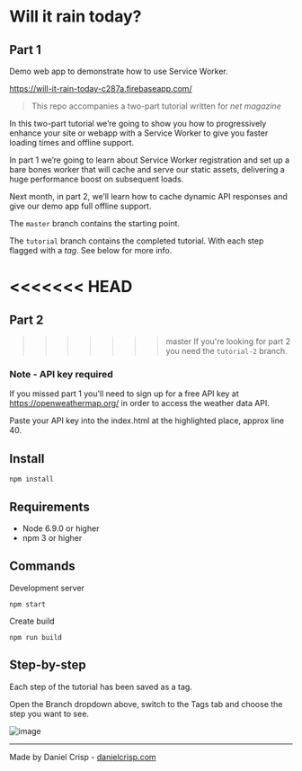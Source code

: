 # Will it rain today?

## Part 1

Demo web app to demonstrate how to use Service Worker.

https://will-it-rain-today-c287a.firebaseapp.com/

> This repo accompanies a two-part tutorial written for *net magazine*

In this two-part tutorial we’re going to show you how to progressively enhance
your site or webapp with a Service Worker to give you faster loading times and
offline support.

In part 1 we’re going to learn about Service Worker registration and set up a
bare bones worker that will cache and serve our static assets, delivering a
huge performance boost on subsequent loads.

Next month, in part 2, we’ll learn how to cache dynamic API responses and give
our demo app full offline support.

The `master` branch contains the starting point.

The `tutorial` branch contains the completed tutorial. With each step flagged
with a *tag*. See below for more info.

<<<<<<< HEAD
=======
## Part 2

>>>>>>> master
If you're looking for part 2 you need the `tutorial-2` branch.

### Note - API key required

If you missed part 1 you'll need to sign up for a free API key at
https://openweathermap.org/ in order to access the weather data API.

Paste your API key into the index.html at the highlighted place, approx line 40.

## Install

    npm install

## Requirements

 - Node 6.9.0 or higher
 - npm 3 or higher

## Commands

Development server

    npm start

Create build

    npm run build

## Step-by-step

Each step of the tutorial has been saved as a tag.

Open the Branch dropdown above, switch to the Tags tab and choose the step you
want to see.

![image](https://user-images.githubusercontent.com/1104814/39257089-88c06328-48a8-11e8-8549-cd80d93c1dae.png)

---

Made by Daniel Crisp - [danielcrisp.com](https://danielcrisp.com)
